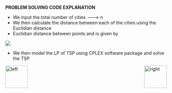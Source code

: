 
<b>PROBLEM SOLVING CODE EXPLANATION</b>

- We input the total number of cities --->  n 
- We then calculate the distance between each of the cities using the Euclidian distance 
- Euclidian distance between points   and   is given by 

<img src="https://cloud.githubusercontent.com/assets/14101008/11611644/4315478e-9b95-11e5-9cd7-74f4e7b7f2fb.PNG"></img>

- We then model the LP of TSP using CPLEX software package and solve the TSP
 

[<img align="left" alt="left" src="https://cloud.githubusercontent.com/assets/14101008/11165526/091b197c-8acf-11e5-8ac1-3a1e5042ed78.png" width="70" height="70"></img>](https://github.com/vaishnaviviswanathan/LPproject/blob/master/7.md)
[<img align="right" alt="right" src="https://cloud.githubusercontent.com/assets/14101008/11165527/0a4289a2-8acf-11e5-8378-c5e3a55ab4dc.png" width="70" height="70"></img>](https://github.com/vaishnaviviswanathan/LPproject/blob/master/9.md)

